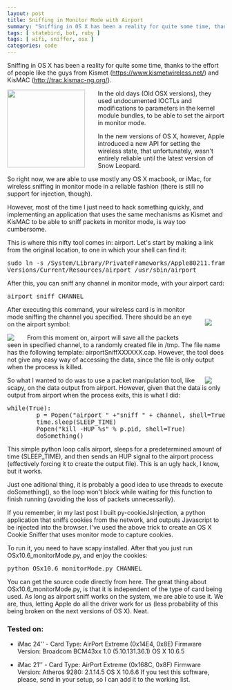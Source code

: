 ```yaml
---
layout: post
title: Sniffing in Monitor Mode with Airport
summary: "Sniffing in OS X has been a reality for quite some time, thanks to the effort of people like the guys from Kismet and KisMAC..."
tags: [ statebird, bot, ruby ]
tags: [ wifi, sniffer, osx ]
categories: code
---
```


Sniffing in OS X has been a reality for quite some time, thanks to the effort of people like the guys from Kismet (<https://www.kismetwireless.net/>) and KisMAC (<http://trac.kismac-ng.org/>).

<img src="https://2.bp.blogspot.com/_Za6UPEUpjR4/TRjc5y3WUDI/AAAAAAAABJo/qHwe92cFBpo/s320/how_to_hack_wifi.jpg" width="180px" style="float:left;margin:0px 30px 0px 0px;" />

In the old days (Old OSX versions), they used undocumented IOCTLs and modifications to parameters in the kernel module bundles, to be able to set the airport in monitor mode.

In the new versions of OS X, however, Apple introduced a new API for setting the wireless state, that unfortunately, wasn't entirely reliable until the latest version of Snow Leopard.

So right now, we are able to use mostly any OS X macbook, or iMac, for wireless sniffing in monitor mode in a reliable fashion (there is still no support for injection, though).

However, most of the time I just need to hack something quickly, and implementing an application that uses the same mechanisms as Kismet and KisMAC to be able to sniff packets in monitor mode, is way too cumbersome.

This is where this nifty tool comes in: airport. Let's start by making a link from the original location, to one in which your shell can find it:

<pre>
sudo ln -s /System/Library/PrivateFrameworks/Apple80211.framework/\
Versions/Current/Resources/airport /usr/sbin/airport
</pre>

After this, you can sniff any channel in monitor mode, with your airport card:

<pre>airport sniff CHANNEL</pre>

<img src="https://media.tumblr.com/tumblr_lewz1r7BZM1qevk7j.png" style="float:right;margin:30px 30px 30px 30px;" />

After executing this command, your wireless card is in monitor mode sniffing the channel you specified. There should be an eye on the airport symbol:

<img src="https://media.tumblr.com/tumblr_lesa46fufK1qevk7j.png" style="float:left;margin:0px 30px 0px 0px;" />

From this moment on, airport will save all the packets seen in specified channel, to a randomly created file in /tmp. The file name has the following template: airportSniffXXXXXX.cap. However, the tool does not give any easy way of accessing the data, since the file is only output when the process is killed.

<img src="https://media.tumblr.com/tumblr_lewz4yQRmw1qevk7j.png" style="float:right;margin:0px 30px 0px 0px;" />


So what I wanted to do was to use a packet manipulation tool, like scapy, on the data output from airport. However, given that the data is only output from airport when the process exits, this is what I did:

<pre>
while(True):            
        p = Popen("airport " +"sniff " + channel, shell=True)
        time.sleep(SLEEP_TIME)
        Popen("kill -HUP %s" % p.pid, shell=True)
        doSomething()
</pre>

This simple python loop calls airport, sleeps for a predetermined amount of time (SLEEP_TIME), and then sends an HUP signal to the airport process (effectively forcing it to create the output file). This is an ugly hack, I know, but it works.

Just one aditional thing, it is probably a good idea to use threads to execute doSomething(), so the loop won't block while waiting for this function to finish running (avoiding the loss of packets unnecessarily).

If you remember, in my last post I built py-cookieJsInjection, a python application that sniffs cookies from the network, and outputs Javascript to be injected into the browser. I've used the above trick to create an OS X Cookie Sniffer that uses monitor mode to capture cookies.

To run it, you need to have scapy installed. After that you just run OSx10.6_monitorMode.py, and enjoy the cookies:

<pre>
python OSx10.6_monitorMode.py CHANNEL
</pre>

You can get the source code directly from here. The great thing about OSx10.6_monitorMode.py, is that it is independent of the type of card being used. As long as airport sniff works on the system, we are able to use it. We are, thus, letting Apple do all the driver work for us (less probability of this being broken on the next versions of OS X). Neat.

### Tested on:

* iMac 24'' - Card Type: AirPort Extreme  (0x14E4, 0x8E)
Firmware Version: Broadcom BCM43xx 1.0 (5.10.131.36.1)
OS X 10.6.5

* iMac 21'' - Card Type: AirPort Extreme  (0x168C, 0x8F) 
Firmware Version: Atheros 9280: 2.1.14.5
OS X 10.6.6
If you test this software, please, send in your setup, so I can add it to the working list.
